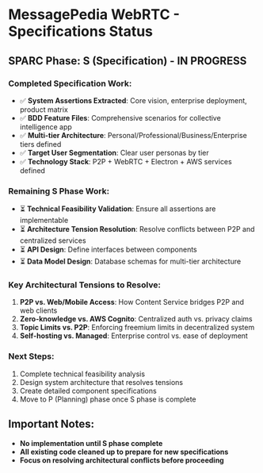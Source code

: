 # MessagePedia WebRTC - Specifications Status

## SPARC Phase: S (Specification) - IN PROGRESS

### Completed Specification Work:
- ✅ **System Assertions Extracted**: Core vision, enterprise deployment, product matrix
- ✅ **BDD Feature Files**: Comprehensive scenarios for collective intelligence app
- ✅ **Multi-tier Architecture**: Personal/Professional/Business/Enterprise tiers defined
- ✅ **Target User Segmentation**: Clear user personas by tier
- ✅ **Technology Stack**: P2P + WebRTC + Electron + AWS services defined

### Remaining S Phase Work:
- ⏳ **Technical Feasibility Validation**: Ensure all assertions are implementable
- ⏳ **Architecture Tension Resolution**: Resolve conflicts between P2P and centralized services
- ⏳ **API Design**: Define interfaces between components
- ⏳ **Data Model Design**: Database schemas for multi-tier architecture

### Key Architectural Tensions to Resolve:
1. **P2P vs. Web/Mobile Access**: How Content Service bridges P2P and web clients
2. **Zero-knowledge vs. AWS Cognito**: Centralized auth vs. privacy claims  
3. **Topic Limits vs. P2P**: Enforcing freemium limits in decentralized system
4. **Self-hosting vs. Managed**: Enterprise control vs. ease of deployment

### Next Steps:
1. Complete technical feasibility analysis
2. Design system architecture that resolves tensions
3. Create detailed component specifications
4. Move to P (Planning) phase once S phase is complete

## Important Notes:
- **No implementation until S phase complete**
- **All existing code cleaned up to prepare for new specifications**
- **Focus on resolving architectural conflicts before proceeding**